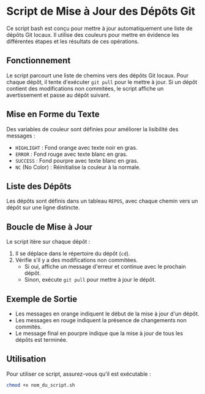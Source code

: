 # Script de Mise à Jour des Dépôts Git

Ce script bash est conçu pour mettre à jour automatiquement une liste de dépôts Git locaux. Il utilise des couleurs pour mettre en évidence les différentes étapes et les résultats de ces opérations.

## Fonctionnement

Le script parcourt une liste de chemins vers des dépôts Git locaux. Pour chaque dépôt, il tente d'exécuter `git pull` pour le mettre à jour. Si un dépôt contient des modifications non commitées, le script affiche un avertissement et passe au dépôt suivant.

## Mise en Forme du Texte

Des variables de couleur sont définies pour améliorer la lisibilité des messages :

- `HIGHLIGHT` : Fond orange avec texte noir en gras.
- `ERROR` : Fond rouge avec texte blanc en gras.
- `SUCCESS` : Fond pourpre avec texte blanc en gras.
- `NC` (No Color) : Réinitialise la couleur à la normale.

## Liste des Dépôts

Les dépôts sont définis dans un tableau `REPOS`, avec chaque chemin vers un dépôt sur une ligne distincte.

## Boucle de Mise à Jour

Le script itère sur chaque dépôt :

1. Il se déplace dans le répertoire du dépôt (`cd`).
2. Vérifie s'il y a des modifications non commitées.
   - Si oui, affiche un message d'erreur et continue avec le prochain dépôt.
   - Sinon, exécute `git pull` pour mettre à jour le dépôt.

## Exemple de Sortie

- Les messages en orange indiquent le début de la mise à jour d'un dépôt.
- Les messages en rouge indiquent la présence de changements non commités.
- Le message final en pourpre indique que la mise à jour de tous les dépôts est terminée.

## Utilisation

Pour utiliser ce script, assurez-vous qu'il est exécutable :

```bash
chmod +x nom_du_script.sh
